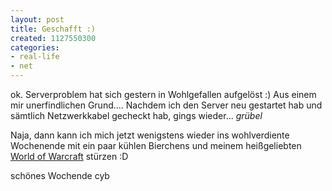```yaml
---
layout: post
title: Geschafft :)
created: 1127550300
categories:
- real-life
- net
---
```

ok. Serverproblem hat sich gestern in Wohlgefallen aufgelöst :) Aus einem mir unerfindlichen Grund....
Nachdem ich den Server neu gestartet hab und sämtlich Netzwerkkabel gecheckt hab, gings wieder... *grübel*

Naja, dann kann ich mich jetzt wenigstens wieder ins wohlverdiente Wochenende mit ein paar kühlen Bierchens und meinem heißgeliebten <a href="http://www.wow-europe.com/">World of Warcraft</a> stürzen :D

schönes Wochende
cyb
